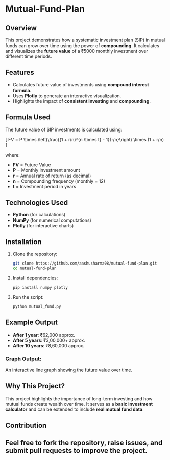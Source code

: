 # Mutual-Fund-Plan

## Overview
This project demonstrates how a systematic investment plan (SIP) in mutual funds can grow over time using the power of **compounding**. It calculates and visualizes the **future value** of a ₹5000 monthly investment over different time periods.

## Features
- Calculates future value of investments using **compound interest formula**.
- Uses **Plotly** to generate an interactive visualization.
- Highlights the impact of **consistent investing** and **compounding**.

## Formula Used
The future value of SIP investments is calculated using:

\[ FV = P \times \left(\frac{(1 + r/n)^{n \times t} - 1}{r/n}\right) \times (1 + r/n) \]

where:
- **FV** = Future Value
- **P** = Monthly investment amount
- **r** = Annual rate of return (as decimal)
- **n** = Compounding frequency (monthly = 12)
- **t** = Investment period in years

## Technologies Used
- **Python** (for calculations)
- **NumPy** (for numerical computations)
- **Plotly** (for interactive charts)

## Installation
1. Clone the repository:
   ```sh
   git clone https://github.com/aashusharma08/mutual-fund-plan.git
   cd mutual-fund-plan
   ```
2. Install dependencies:
   ```sh
   pip install numpy plotly
   ```
3. Run the script:
   ```sh
   python mutual_fund.py
   ```

## Example Output
- **After 1 year**: ₹62,000 approx.
- **After 5 years**: ₹3,00,000+ approx.
- **After 10 years**: ₹8,60,000 approx.

### Graph Output:
An interactive line graph showing the future value over time.

## Why This Project?
This project highlights the importance of long-term investing and how mutual funds create wealth over time. It serves as a **basic investment calculator** and can be extended to include **real mutual fund data**.

## Contribution
Feel free to **fork** the repository, raise **issues**, and submit **pull requests** to improve the project.
---


